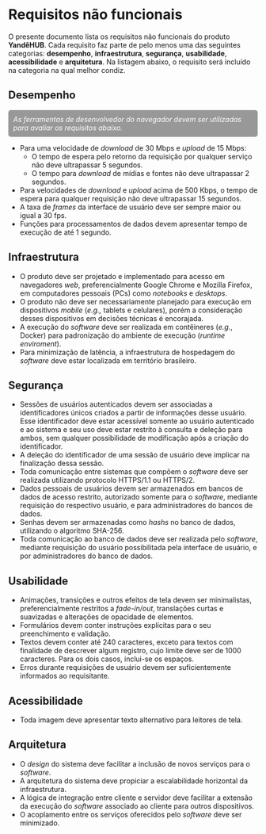 # Requisitos não funcionais

O presente documento lista os requisitos não funcionais do produto **YandêHUB**. Cada requisito faz parte de pelo menos uma das seguintes categorias: **desempenho**, **infraestrutura**, **segurança**, **usabilidade**, **acessibilidade** e **arquitetura**. Na listagem abaixo, o requisito será incluído na categoria na qual melhor condiz.

## Desempenho
<p style="background-color: #00000066; padding: 10px; border-radius: 5px; color: white;"><i>As ferramentas de desenvolvedor do navegador devem ser utilizadas para avaliar os requisitos abaixo.</i></p>

- Para uma velocidade de *download* de 30 Mbps e *upload* de 15 Mbps:
    - O tempo de espera pelo retorno da requisição por qualquer serviço não deve ultrapassar 5 segundos.
    - O tempo para *download* de mídias e fontes não deve ultrapassar 2 segundos.
- Para velocidades de *download* e *upload* acima de 500 Kbps, o tempo de espera para qualquer requisição não deve ultrapassar 15 segundos.
- A taxa de *frames* da interface de usuário deve ser sempre maior ou igual a 30 fps.
- Funções para processamentos de dados devem apresentar tempo de execução de até 1 segundo.

## Infraestrutura
- O produto deve ser projetado e implementado para acesso em navegadores *web*, preferencialmente Google Chrome e Mozilla Firefox, em computadores pessoais (PCs) como *notebooks* e *desktops*.
- O produto não deve ser necessariamente planejado para execução em dispositivos *mobile* (*e.g.,* tablets e celulares), porém a consideração desses dispositivos em decisões técnicas é encorajada.
- A execução do *software* deve ser realizada em contêineres (*e.g.*, Docker) para padronização do ambiente de execução (*runtime enviroment*).
- Para minimização de latência, a infraestrutura de hospedagem do *software* deve estar localizada em território brasileiro.

## Segurança
- Sessões de usuários autenticados devem ser associadas a identificadores únicos criados a partir de informações desse usuário. Esse identificador deve estar acessível somente ao usuário autenticado e ao sistema e seu uso deve estar restrito à consulta e deleção para ambos, sem qualquer possibilidade de modificação após a criação do identificador.
- A deleção do identificador de uma sessão de usuário deve implicar na finalização dessa sessão.
- Toda comunicação entre sistemas que compõem o *software* deve ser realizada utilizando protocolo HTTPS/1.1 ou HTTPS/2.
- Dados pessoais de usuários devem ser armazenados em bancos de dados de acesso restrito, autorizado somente para o *software*, mediante requisição do respectivo usuário, e para administradores do bancos de dados.
- Senhas devem ser armazenadas como *hashs* no banco de dados, utilizando o algoritmo SHA-256.
- Toda comunicação ao banco de dados deve ser realizada pelo *software*, mediante requisição do usuário possibilitada pela interface de usuário, e por administradores do banco de dados.

## Usabilidade
- Animações, transições e outros efeitos de tela devem ser minimalistas, preferencialmente restritos a *fade-in/out*, translações curtas e suavizadas e alterações de opacidade de elementos.
- Formulários devem conter instruções explícitas para o seu preenchimento e validação.
- Textos devem conter até 240 caracteres, exceto para textos com finalidade de descrever algum registro, cujo limite deve ser de 1000 caracteres. Para os dois casos, inclui-se os espaços.
- Erros durante requisições de usuário devem ser suficientemente informados ao requisitante.


## Acessibilidade
- Toda imagem deve apresentar texto alternativo para leitores de tela.

## Arquitetura
- O *design* do sistema deve facilitar a inclusão de novos serviços para o *software*.
- A arquitetura do sistema deve propiciar a escalabilidade horizontal da infraestrutura.
- A lógica de integração entre cliente e servidor deve facilitar a extensão da execução do *software* associado ao cliente para outros dispositivos.
- O acoplamento entre os serviços oferecidos pelo *software* deve ser minimizado.